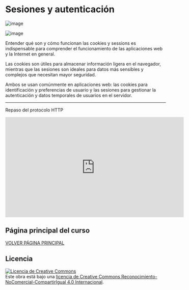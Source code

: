 # Sesiones y autenticación

![image](https://github.com/user-attachments/assets/879390d2-0e86-45be-b10f-0ecdd82a081e)


![image](https://github.com/user-attachments/assets/353ed62a-8601-47e3-9824-518d8e907664)

Entender qué son y cómo funcionan las cookies y sessions es indispensable para comprender el funcionamiento de las aplicaciones web y la Internet en general.

Las cookies son útiles para almacenar información ligera en el navegador, mientras que las sesiones son ideales para datos más sensibles y complejos que necesitan mayor seguridad. 

Ambos se usan comúnmente en aplicaciones web: las cookies para identificación y preferencias de usuario y las sesiones para gestionar la autenticación y datos temporales de usuarios en el servidor.

___

Repaso del protocolo HTTP

<iframe width="560" height="315" src="https://www.youtube.com/embed/l2MihYAj0Iw?si=NHzS5fyj1YD36SBm" title="YouTube video player" frameborder="0" allow="accelerometer; autoplay; clipboard-write; encrypted-media; gyroscope; picture-in-picture; web-share" referrerpolicy="strict-origin-when-cross-origin" allowfullscreen></iframe>

## Página principal del curso
[VOLVER PÁGINA PRINCIPAL](https://github.com/profeMelola/DWES-00-2024-25)

## Licencia

<a rel="license" href="http://creativecommons.org/licenses/by-nc-sa/4.0/"><img alt="Licencia de Creative Commons" style="border-width:0" src="https://i.creativecommons.org/l/by-nc-sa/4.0/88x31.png" /></a><br />Este obra está bajo una <a rel="license" href="http://creativecommons.org/licenses/by-nc-sa/4.0/">licencia de Creative Commons Reconocimiento-NoComercial-CompartirIgual 4.0 Internacional</a>.

